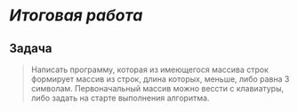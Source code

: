 # _Итоговая работа_ #

## Задача

> Написать программу, которая из имеющегося массива строк формирует массив из строк, длина которых, меньше, либо равна 3 символам.
Первоначальный массив можно вессти с клавиатуры, либо задать на старте выполнения алгоритма.

